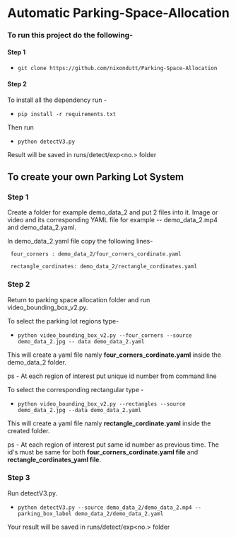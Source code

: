 # Automatic Parking-Space-Allocation

### To run this project do the following- 

#### Step 1 

  - `git clone https://github.com/nixondutt/Parking-Space-Allocation`

#### Step 2
To install all the dependency run - 

  - `pip install -r requirements.txt`

Then run 

  - `python detectV3.py`

Result will be saved in runs/detect/exp<no.> folder 

## To create your own Parking Lot System

### Step 1
Create a folder for example demo_data_2 and put 2 files into it. Image or video and its corresponding YAML file for example -- demo_data_2.mp4 and demo_data_2.yaml. 

In demo_data_2.yaml file copy the following lines-

  ```
   four_corners : demo_data_2/four_corners_cordinate.yaml
  
   rectangle_cordinates: demo_data_2/rectangle_cordinates.yaml 
   ```
  
### Step 2
Return to parking space allocation folder and run video_bounding_box_v2.py.

To select the parking lot regions type-

  - `python video_bounding_box_v2.py --four_corners --source demo_data_2.jpg -- data demo_data_2.yaml`

This will create a yaml file namly **four_corners_cordinate.yaml** inside the demo_data_2 folder.
 
ps - At each region of interest put unique id number from command line

To select the corresponding rectangular type - 
  
  - `python video_bounding_box_v2.py --rectangles --source demo_data_2.jpg --data demo_data_2.yaml`

This will create a yaml file namly **rectangle_cordinate.yaml** inside the created folder.

ps - At each region of interest put same id number as previous time. The id's must be same for both **four_corners_cordinate.yaml file** and **rectangle_cordinates_yaml file**.

### Step 3

Run detectV3.py.

  - `python detectV3.py --source demo_data_2/demo_data_2.mp4 --parking_box_label demo_data_2/demo_data_2.yaml`

Your result will be saved in runs/detect/exp<no.> folder
